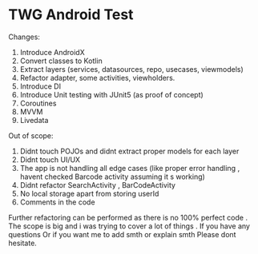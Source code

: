 # TWG Android Test
Changes:

1. Introduce AndroidX
2. Convert classes to Kotlin
3. Extract layers (services, datasources, repo, usecases, viewmodels)
4. Refactor adapter, some activities, viewholders.
5. Introduce DI
6. Introduce Unit testing with JUnit5 (as proof of concept)
7. Coroutines
8. MVVM
9. Livedata

Out of scope:

1. Didnt touch POJOs and didnt extract proper models for each layer
3. Didnt touch UI/UX
4. The app is not handling all edge cases (like proper error handling , havent checked Barcode activity assuming it s working)
5. Didnt refactor SearchActivity , BarCodeActivity
6. No local storage apart from storing userId
7. Comments in the code

Further refactoring can be performed as there is no 100% perfect code . The scope is big and i was trying to cover a lot of things . If you have any questions Or if you want me to add smth or explain smth Please dont hesitate.

